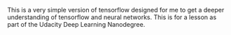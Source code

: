 This is a very simple version of tensorflow designed for me to get a deeper understanding of tensorflow and neural networks. 
This is for a lesson as part of the Udacity Deep Learning Nanodegree. 
